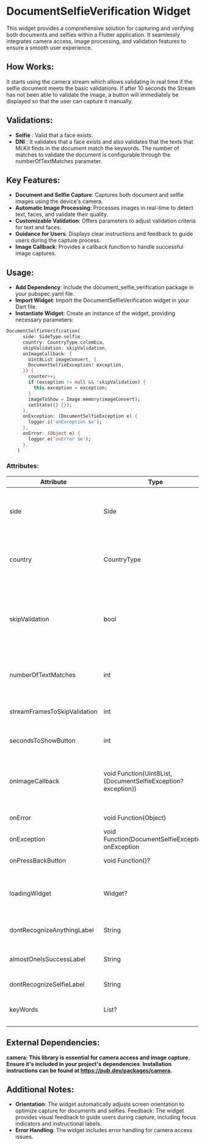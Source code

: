 # DocumentSelfieVerification Widget

This widget provides a comprehensive solution for capturing and verifying both documents and selfies within a Flutter application. It seamlessly integrates camera access, image processing, and validation features to ensure a smooth user experience.

## How Works:

It starts using the camera stream which allows validating in real time if the selfie document meets the basic validations.
If after 10 seconds the Stream has not been able to validate the image, a button will immediately be displayed so that the user can capture it manually.

## Validations:

- **Selfie** : Valid that a face exists.
- **DNI** : It validates that a face exists and also validates that the texts that MLKit finds in the document match the keywords. The number of matches to validate the document is configurable through the numberOfTextMatches parameter.

## Key Features:

- **Document and Selfie Capture**: Captures both document and selfie images using the device's camera.
- **Automatic Image Processing**: Processes images in real-time to detect text, faces, and validate their quality.
- **Customizable Validation**: Offers parameters to adjust validation criteria for text and faces.
- **Guidance for Users**: Displays clear instructions and feedback to guide users during the capture process.
- **Image Callback**: Provides a callback function to handle successful image captures.

## Usage:

- **Add Dependency**: Include the document_selfie_verification package in your pubspec.yaml file.
- **Import Widget**: Import the DocumentSelfieVerification widget in your Dart file.
- **Instantiate Widget**: Create an instance of the widget, providing necessary parameters:

<?code-excerpt "main.dart (DocumentSelfieVerification)"?>

```dart
DocumentSelfieVerification(
      side: SideType.selfie,
      country: CountryType.colombia,
      skipValidation: skipValidation,
      onImageCallback: (
        Uint8List imageConvert, {
        DocumentSelfieException? exception,
      }) {
        counter++;
        if (exception != null && !skipValidation) {
          this.exception = exception;
        }
        imageToShow = Image.memory(imageConvert);
        setState(() {});
      },
      onException: (DocumentSelfieException e) {
        logger.i('onException $e');
      },
      onError: (Object e) {
        logger.e('onError $e');
      },
    )
```

### Attributes:

| Attribute                    | Type                                                           | Description                                                                                                                                                                                                                   |
| ---------------------------- | -------------------------------------------------------------- | ----------------------------------------------------------------------------------------------------------------------------------------------------------------------------------------------------------------------------- |
| side                         | Side                                                           | Specifies the side of the document or selfie to be captured. Possible values:<br>Side.selfie,<br>Side.frontSide,<br>Side.backSide.                                                                                            |
| country                      | CountryType                                                    | Specifies the country for text validation. Possible values: <br>CountryType.colombia,<br>CountryType.peru,<br>CountryType.chile.                                                                                              |
| skipValidation               | bool                                                           | It determines whether to validate the image with MlKit and also does not take into account the time in which the button is displayed and only allows consumption on demand, that is, through the button. Default value: false |
| numberOfTextMatches          | int                                                            | Determines how many matches it finds between MLKit texts and keywords to validate an image. Default value : 2                                                                                                                 |
| streamFramesToSkipValidation | int                                                            | Determines how many frames to skip between processing images. Default value: 50.                                                                                                                                              |
| secondsToShowButton          | int                                                            | Determines how many seconds to show button. Default value : 10 50.                                                                                                                                                            |
| onImageCallback              | void Function(Uint8List, {DocumentSelfieException? exception}) | A callback function that is invoked when image capture occurs. The function receives the captured image data as a Uint8List and exception as DocumentSelfieException?                                                         |
| onError                      | void Function(Object)                                          | A callback function that is invoked when error occurs                                                                                                                                                                         |
| onException                  | void Function(DocumentSelfieException) onException             | A callback function that is invoked when exception occurs                                                                                                                                                                     |
| onPressBackButton            | void Function()?                                               | A callback function when tap ui back button                                                                                                                                                                                   |
| loadingWidget                | Widget?                                                        | An optional widget to display while the camera is initializing. If not provided, a default progress indicator will be displayed.                                                                                              |
| dontRecognizeAnythingLabel   | String                                                         | The text to display when no text or faces are recognized in the image.                                                                                                                                                        |
| almostOneIsSuccessLabel      | String                                                         | The text to display when text is recognized but needs improvement (e.g., better focus or lighting).                                                                                                                           |
| dontRecognizeSelfieLabel     | String                                                         | The text to display when a selfie is not recognized.                                                                                                                                                                          |
| keyWords                     | List<String>?                                                  | An optional list of keywords to validate in the text recognized from the document image.                                                                                                                                      |

## External Dependencies:

**camera: This library is essential for camera access and image capture. Ensure it's included in your project's dependencies. Installation instructions can be found at https://pub.dev/packages/camera.**

## Additional Notes:

- **Orientation**: The widget automatically adjusts screen orientation to optimize capture for documents and selfies.
  Feedback: The widget provides visual feedback to guide users during capture, including focus indicators and instructional labels.
- **Error Handling**: The widget includes error handling for camera access issues.
